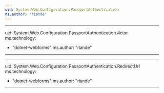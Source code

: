 ```yaml
---
uid: System.Web.Configuration.PassportAuthentication
ms.author: "riande"
---
```


---
uid: System.Web.Configuration.PassportAuthentication.#ctor
ms.technology: 
  - "dotnet-webforms"
ms.author: "riande"
---

---
uid: System.Web.Configuration.PassportAuthentication.RedirectUrl
ms.technology: 
  - "dotnet-webforms"
ms.author: "riande"
---
